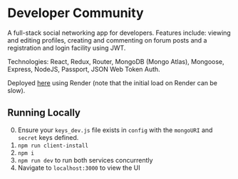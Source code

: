 # Developer Community

A full-stack social networking app for developers. Features include: viewing and editing profiles, creating and commenting on forum posts and a registration and login facility using JWT.

Technologies: React, Redux, Router, MongoDB (Mongo Atlas), Mongoose, Express, NodeJS, Passport, JSON Web Token Auth.

Deployed [here](https://dev-community.onrender.com/) using Render (note that the initial load on Render can be slow).

## Running Locally

0. Ensure your `keys_dev.js` file exists in `config` with the `mongoURI` and `secret` keys defined.
1. `npm run client-install`
2. `npm i`
3. `npm run dev` to run both services concurrently
4. Navigate to `localhost:3000` to view the UI

